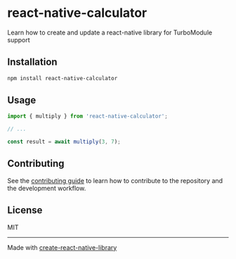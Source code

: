 # react-native-calculator

Learn how to create and update a react-native library for TurboModule support

## Installation

```sh
npm install react-native-calculator
```

## Usage

```js
import { multiply } from 'react-native-calculator';

// ...

const result = await multiply(3, 7);
```

## Contributing

See the [contributing guide](CONTRIBUTING.md) to learn how to contribute to the repository and the development workflow.

## License

MIT

---

Made with [create-react-native-library](https://github.com/callstack/react-native-builder-bob)
